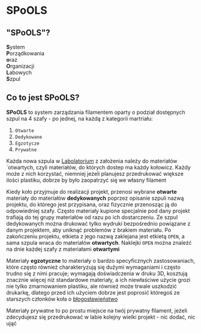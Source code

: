 # SPoOLS

## "SPoOLS"?

**S**ystem \
**P**orządkowania \
**o**raz \
**O**rganizacji \
**L**abowych \
**S**zpul

## Co to jest SPoOLS?

**SPoOLS** to system zarządzania filamentem oparty o podział dostępnych szpul na 4 szafy - po jednej, na każdą z kategorii martriału:

1. `Otwarte`
2. `Dedykowane`
3. `Egzotycze`
4. `Prywatne`

Każda nowa szpula w [Labolatorium](../) z założenia należy do materiałów `otwartych, czyli materiałów, do których dostep ma każdy kołowicz. Każdy może z nich korzystać, niemniej jeżeli planujesz przedrukować większe ilości plastiku, dobrze by było zaopatrzyć się we własny filament

Kiedy koło przyjmuje do realizacji projekt, przenosi wybrane **otwarte** materiały do materiałów **dedykowanych** poprzez opisanie szpuli nazwą projektu, do którego jest przypisana, oraz fizycznie przenosząc ją do odpowiedniej szafy. Często materiały kupione specjalnie pod dany projekt trafiają do tej grupy materiałów od razu po ich dostarczeniu. Ze szpul dedykowanych można drukować tylko wydruki bezpośrednio powiązane z danym projektem, aby uniknąć problemów z brakiem materiału. Po zakończeniu projektu, etkieta z jego nazwą zaklejana jest etkietą `OPEN`, a sama szpula wraca do materiałów **otwartych**. Naklejki `OPEN` można znaleźć na dnie każdej szafy z materiałami **otwartymi**

Materiały **egzotyczne** to materiały o bardzo specyficznych zastosowaniach, które często również charakteryzują się dużymi wymaganiami i często trudno się z nimi pracuje; wymagają doświadczenia w druku 3D, kosztują znacznie więcej niż standardowe materiały, a ich niewłaściwe użycie grozi nie tylko zmarnowaniem plastiku, ale również może trwale uszkodzić drukarkę, dlatego przed ich użyciem dobrze jest poprosić któregoś ze starszych członków koła o [błogosławieństwo](../../Praca%20w%20kole/Błogosławieństwo/)

Materiały prywatne to po prostu miejsce na twój prywatny filament, jeżeli zdecydujesz się przedrukować w labie kolejny wielki projekt - nic dodać, nic ująć
